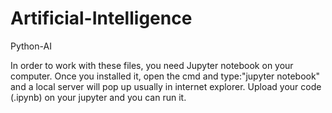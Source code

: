 # Artificial-Intelligence
Python-AI

In order to work with these files, you need Jupyter notebook on your computer.
Once you installed it, open the cmd and type:"jupyter notebook" and a local server will pop up usually in internet explorer.
Upload your code (.ipynb) on your jupyter and you can run it.
